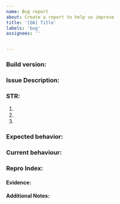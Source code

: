 ```yaml
---
name: Bug report
about: Create a report to help us improve
title: '[QA] Title' 
labels: 'bug' 
assignees: ''


---
```


### **Build version:**


### **Issue Description:**
<!-- Short description of the observed issue -->

### **STR:** 

  1.
  2.
  3.

### **Expected behavior:**


### **Current behaviour:**


### **Repro Index:**
<!-- Starting on 0/10 attempts -->

#### **Evidence:**


#### **Additional Notes:**
<!-- If the test is made on Mac, specify if the chip is M1 or Intel -->


